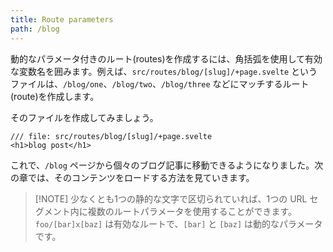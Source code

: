 ```yaml
---
title: Route parameters
path: /blog
---
```


動的なパラメータ付きのルート(routes)を作成するには、角括弧を使用して有効な変数名を囲みます。例えば、`src/routes/blog/[slug]/+page.svelte` というファイルは、`/blog/one`、`/blog/two`、`/blog/three` などにマッチするルート(route)を作成します。

そのファイルを作成してみましょう。

```svelte
/// file: src/routes/blog/[slug]/+page.svelte
<h1>blog post</h1>
```

これで、`/blog` ページから個々のブログ記事に移動できるようになりました。次の章では、そのコンテンツをロードする方法を見ていきます。

> [!NOTE] 少なくとも1つの静的な文字で区切られていれば、1つの URL セグメント内に複数のルートパラメータを使用することができます。`foo/[bar]x[baz]` は有効なルートで、`[bar]` と `[baz]` は動的なパラメータです。
